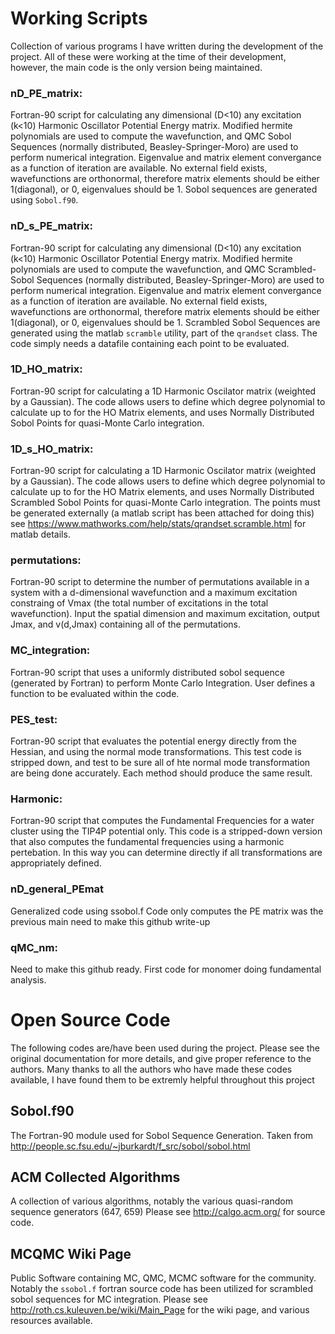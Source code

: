 # Working Scripts
Collection of various programs I have written during the development of the project. 
All of these were working at the time of their development, however, the main code is the only version being maintained. 

### nD_PE_matrix:
Fortran-90 script for calculating any dimensional (D<10) any excitation (k<10) Harmonic Oscillator Potential Energy matrix.
Modified hermite polynomials are used to compute the wavefunction, and QMC Sobol Sequences (normally distributed, Beasley-Springer-Moro) are used to perform numerical integration.
Eigenvalue and matrix element convergance as a function of iteration are available. 
No external field exists, wavefunctions are orthonormal, therefore matrix elements should be either 1(diagonal), or 0, eigenvalues should be 1. 
Sobol sequences are generated using `Sobol.f90`.

### nD_s_PE_matrix:
Fortran-90 script for calculating any dimensional (D<10) any excitation (k<10) Harmonic Oscillator Potential Energy matrix.
Modified hermite polynomials are used to compute the wavefunction, and QMC Scrambled-Sobol Sequences (normally distributed, Beasley-Springer-Moro) are used to perform numerical integration.
Eigenvalue and matrix element convergance as a function of iteration are available. 
No external field exists, wavefunctions are orthonormal, therefore matrix elements should be either 1(diagonal), or 0, eigenvalues should be 1. 
Scrambled Sobol Sequences are generated using the matlab `scramble` utility, part of the `qrandset` class.
The code simply needs a datafile containing each point to be evaluated.

### 1D_HO_matrix:
Fortran-90 script for calculating a 1D Harmonic Oscilator matrix (weighted by a Gaussian). 
The code allows users to define which degree polynomial to calculate up to for the HO Matrix elements, and uses Normally Distributed Sobol Points for quasi-Monte Carlo integration. 

### 1D_s_HO_matrix:
Fortran-90 script for calculating a 1D Harmonic Oscilator matrix (weighted by a Gaussian).
The code allows users to define which degree polynomial to calculate up to for the HO Matrix elements, and uses Normally Distributed Scrambled Sobol Points for quasi-Monte Carlo integration. 
The points must be generated externally (a matlab script has been attached for doing this) see
https://www.mathworks.com/help/stats/qrandset.scramble.html for matlab details. 

### permutations:
Fortran-90 script to determine the number of permutations available in a system with a d-dimensional wavefunction and a maximum excitation constraing of Vmax (the total number of excitations in the total wavefunction). 
Input the spatial dimension and maximum excitation, output Jmax, and v(d,Jmax) containing all of the permutations. 

### MC_integration:
Fortran-90 script that uses a uniformly distributed sobol sequence (generated by Fortran) to perform Monte Carlo Integration. 
User defines a function to be evaluated within the code.

### PES_test:
Fortran-90 script that evaluates the potential energy directly from the Hessian, and using the normal mode transformations.
This test code is stripped down, and test to be sure all of hte normal mode transformation are being done accurately.
Each method should produce the same result.

### Harmonic:
Fortran-90 script that computes the Fundamental Frequencies for a water cluster using the TIP4P potential only.
This code is a stripped-down version that also computes the fundamental frequencies using a harmonic pertebation.
In this way you can determine directly if all transformations are appropriately defined.

### nD_general_PEmat
Generalized code using ssobol.f 
Code only computes the PE matrix was the previous main need to make this github write-up

### qMC_nm:
Need to make this github ready. First code for monomer doing fundamental analysis. 

# Open Source Code
The following codes are/have been used during the project.
Please see the original documentation for more details, and give proper reference to the authors. 
Many thanks to all the authors who have made these codes available, I have found them to be extremly helpful throughout this project

## Sobol.f90 
The Fortran-90 module used for Sobol Sequence Generation.
Taken from http://people.sc.fsu.edu/~jburkardt/f_src/sobol/sobol.html

## ACM Collected Algorithms
A collection of various algorithms, notably the various quasi-random sequence generators (647, 659)
Please see http://calgo.acm.org/ for source code. 

## MCQMC Wiki Page
Public Software containing MC, QMC, MCMC software for the community. 
Notably the `ssobol.f` fortran source code has been utilized for scrambled sobol sequences for MC integration. 
Please see http://roth.cs.kuleuven.be/wiki/Main_Page for the wiki page, and various resources available.
